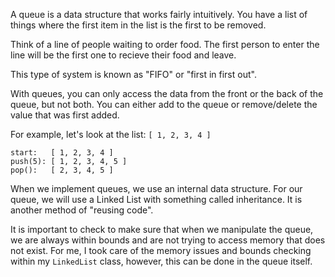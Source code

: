 
A queue is a data structure that works fairly intuitively. You have a list of things where the first item in the list is the first to be removed.

Think of a line of people waiting to order food. The first person to enter the line will be the first one to recieve their food and leave.

This type of system is known as "FIFO" or "first in first out".

With queues, you can only access the data from the front or the back of the queue, but not both. You can either add to the queue or remove/delete the value that was first added.

For example, let's look at the list: `[ 1, 2, 3, 4 ]`

```
start:   [ 1, 2, 3, 4 ]
push(5): [ 1, 2, 3, 4, 5 ]
pop():   [ 2, 3, 4, 5 ]
```

When we implement queues, we use an internal data structure. For our queue, we will use a Linked List with something called inheritance. It is another method of "reusing code".

It is important to check to make sure that when we manipulate the queue, we are always within bounds and are not trying to access memory that does not exist. For me, I took care of the memory issues and bounds checking within my `LinkedList` class, however, this can be done in the queue itself.
